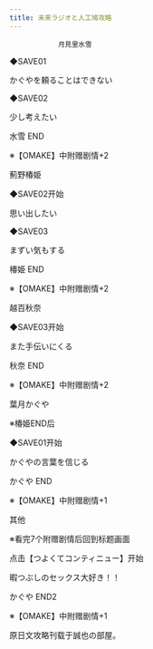 ```yaml
---
title: 未来ラジオと人工鳩攻略
---
```


                月見里水雪



◆SAVE01

かぐやを頼ることはできない

◆SAVE02

少し考えたい



水雪 END



※【OMAKE】中附赠剧情+2



薊野椿姫



◆SAVE02开始

思い出したい

◆SAVE03

まずい気もする



椿姫 END



※【OMAKE】中附赠剧情+2



越百秋奈



◆SAVE03开始

また手伝いにくる



秋奈 END



※【OMAKE】中附赠剧情+2



葉月かぐや



※椿姫END后

◆SAVE01开始

かぐやの言葉を信じる



かぐや END



※【OMAKE】中附赠剧情+1



其他



※看完7个附赠剧情后回到标题画面

点击【つよくてコンティニュー】开始

暇つぶしのセックス大好き！！



かぐや END2



※【OMAKE】中附赠剧情+1



原日文攻略刊载于誠也の部屋。


              
